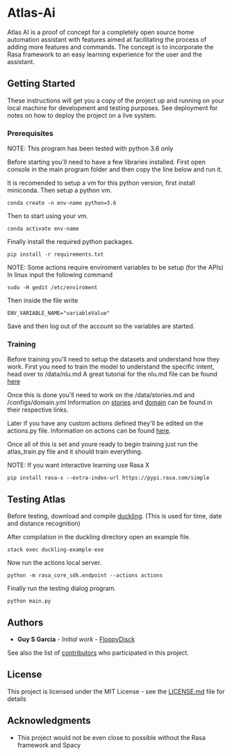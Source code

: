 # Atlas-Ai

Atlas AI is a proof of concept for a completely open source home automation assistant with features aimed at facilitating the process of adding more features and commands. The concept is to incorporate the Rasa framework to an easy learning experience for the user and the assistant.

## Getting Started

These instructions will get you a copy of the project up and running on your local machine for development and testing purposes. See deployment for notes on how to deploy the project on a live system.

### Prerequisites

NOTE: This program has been tested with python 3.6 only

Before starting you'll need to have a few libraries installed. First open console in the main program folder and then copy the line below and run it.

It is recomended to setup a vm for this python version, first install miniconda. Then setup a python vm.
```
conda create -n env-name python=3.6
```
Then to start using your vm.
```
conda activate env-name
```
Finally install the required python packages.
```
pip install -r requirements.txt
```

NOTE: Some actions require enviroment variables to be setup (for the APIs)
In linux input the following command
```
sudo -H gedit /etc/enviroment
```
Then inside the file write
```
ENV_VARIABLE_NAME="variableValue"
```
Save and then log out of the account so the variables are started.

### Training

Before training you'll need to setup the datasets and understand how they work.
First you need to train the model to understand the specific intent, head over to /data/nlu.md
A great tutorial for the nlu.md file can be found [here](https://rasa.com/docs/rasa/nlu/training-data-format/)

Once this is done you'll need to work on the /data/stories.md and /configs/domain.yml
Information on [stories](https://rasa.com/docs/rasa/core/stories/) and [domain](https://rasa.com/docs/rasa/core/domains/) can be found in their respective links.

Later if you have any custom actions defined they'll be edited on the actions.py file. Information on actions can be found [here](https://rasa.com/docs/rasa/core/actions/).

Once all of this is set and youre ready to begin training just run the atlas_train.py file and it should train everything.

NOTE: If you want interactive learning use Rasa X
```
pip install rasa-x --extra-index-url https://pypi.rasa.com/simple
```
## Testing Atlas

Before testing, download and compile [duckling](https://github.com/facebook/duckling). (This is used for time, date and distance recognition)

After compilation in the duckling directory open an example file.
```
stack exec duckling-example-exe
```

Now run the actions local server.
```
python -m rasa_core_sdk.endpoint --actions actions
```

Finally run the testing dialog program.
```
python main.py
```

## Authors

* **Guy S Garcia** - *Initial work* - [FloppyDisck](https://github.com/FloppyDisck)

See also the list of [contributors](https://github.com/your/project/contributors) who participated in this project.

## License

This project is licensed under the MIT License - see the [LICENSE.md](LICENSE.md) file for details

## Acknowledgments

* This project would not be even close to possible without the Rasa framework and Spacy
